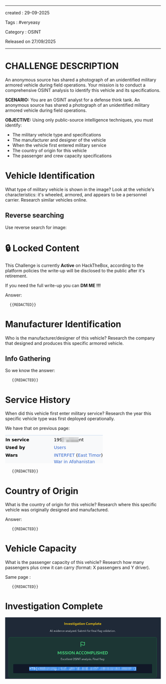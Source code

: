 - - - 
created : 29-09-2025 

Tags : #veryeasy  

Category : OSINT

Released on 27/09/2025
- - - 
# CHALLENGE DESCRIPTION

An anonymous source has shared a photograph of an unidentified military armored vehicle during field operations. Your mission is to conduct a comprehensive OSINT analysis to identify this vehicle and its specifications.

**SCENARIO:** You are an OSINT analyst for a defense think tank. An anonymous source has shared a photograph of an unidentified military armored vehicle during field operations.

**OBJECTIVE:** Using only public-source intelligence techniques, you must identify:

- The military vehicle type and specifications
- The manufacturer and designer of the vehicle
- When the vehicle first entered military service
- The country of origin for this vehicle
- The passenger and crew capacity specifications

# Vehicle Identification

What type of military vehicle is shown in the image? Look at the vehicle's characteristics: it's wheeled, armored, and appears to be a personnel carrier. Research similar vehicles online.

## Reverse searching

Use reverse search for image:

# 🔒 Locked Content

This Challenge is currently **Active** on HackTheBox, according to the platform policies the write-up will be disclosed to the public after it's retirement.

If you need the full write-up you can **DM ME !!!** 

Answer:

```
  {{REDACTED}}
```

# Manufacturer Identification

Who is the manufacturer/designer of this vehicle? Research the company that designed and produces this specific armored vehicle.
## Info Gathering


So we know the answer:

```
   {{REDACTED}}
```

# Service History

When did this vehicle first enter military service? Research the year this specific vehicle type was first deployed operationally.

We have that on previous page:

![Pasted image 20250929062536.png](../../../2%20-%20Resources/Others/Flameshots/Pasted%20image%2020250929062536.png)

```
   {{REDACTED}}
```

# Country of Origin

What is the country of origin for this vehicle? Research where this specific vehicle was originally designed and manufactured.


Answer:

```
   {{REDACTED}}
```
# Vehicle Capacity

What is the passenger capacity of this vehicle? Research how many passengers plus crew it can carry (format: X passengers and Y driver).

Same page :



```
   {{REDACTED}} 
```

# Investigation Complete

![Pasted image 20250929062956.png](../../../2%20-%20Resources/Others/Flameshots/Pasted%20image%2020250929062956.png)